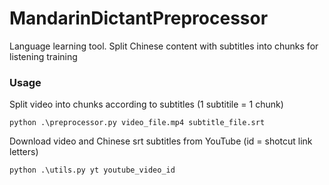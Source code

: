 # MandarinDictantPreprocessor
Language learning tool. Split Chinese content with subtitles into chunks for listening training

### Usage
Split video into chunks according to subtitles (1 subtitile = 1 chunk)
```
python .\preprocessor.py video_file.mp4 subtitle_file.srt
```

Download video and Chinese srt subtitles from YouTube (id = shotcut link letters)
```
python .\utils.py yt youtube_video_id
```